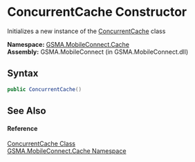 ConcurrentCache Constructor
===========================
Initializes a new instance of the [ConcurrentCache][1] class

**Namespace:** [GSMA.MobileConnect.Cache][2]  
**Assembly:** GSMA.MobileConnect (in GSMA.MobileConnect.dll)

Syntax
------

```csharp
public ConcurrentCache()
```


See Also
--------

#### Reference
[ConcurrentCache Class][1]  
[GSMA.MobileConnect.Cache Namespace][2]  

[1]: README.md
[2]: ../README.md
[3]: ../../_icons/Help.png